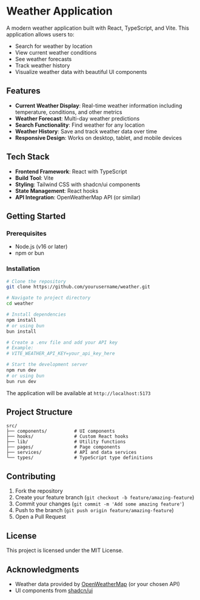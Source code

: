 # Weather Application

A modern weather application built with React, TypeScript, and Vite. This application allows users to:

- Search for weather by location
- View current weather conditions
- See weather forecasts
- Track weather history
- Visualize weather data with beautiful UI components

## Features

- **Current Weather Display**: Real-time weather information including temperature, conditions, and other metrics
- **Weather Forecast**: Multi-day weather predictions 
- **Search Functionality**: Find weather for any location
- **Weather History**: Save and track weather data over time
- **Responsive Design**: Works on desktop, tablet, and mobile devices

## Tech Stack

- **Frontend Framework**: React with TypeScript
- **Build Tool**: Vite
- **Styling**: Tailwind CSS with shadcn/ui components
- **State Management**: React hooks
- **API Integration**: OpenWeatherMap API (or similar)

## Getting Started

### Prerequisites

- Node.js (v16 or later)
- npm or bun

### Installation

```bash
# Clone the repository
git clone https://github.com/yourusername/weather.git

# Navigate to project directory
cd weather

# Install dependencies
npm install
# or using bun
bun install

# Create a .env file and add your API key
# Example:
# VITE_WEATHER_API_KEY=your_api_key_here

# Start the development server
npm run dev
# or using bun
bun run dev
```

The application will be available at `http://localhost:5173`

## Project Structure

```
src/
├── components/          # UI components
├── hooks/               # Custom React hooks
├── lib/                 # Utility functions
├── pages/               # Page components
├── services/            # API and data services
└── types/               # TypeScript type definitions
```

## Contributing

1. Fork the repository
2. Create your feature branch (`git checkout -b feature/amazing-feature`)
3. Commit your changes (`git commit -m 'Add some amazing feature'`)
4. Push to the branch (`git push origin feature/amazing-feature`)
5. Open a Pull Request

## License

This project is licensed under the MIT License.

## Acknowledgments

- Weather data provided by [OpenWeatherMap](https://openweathermap.org/) (or your chosen API)
- UI components from [shadcn/ui](https://ui.shadcn.com/)
